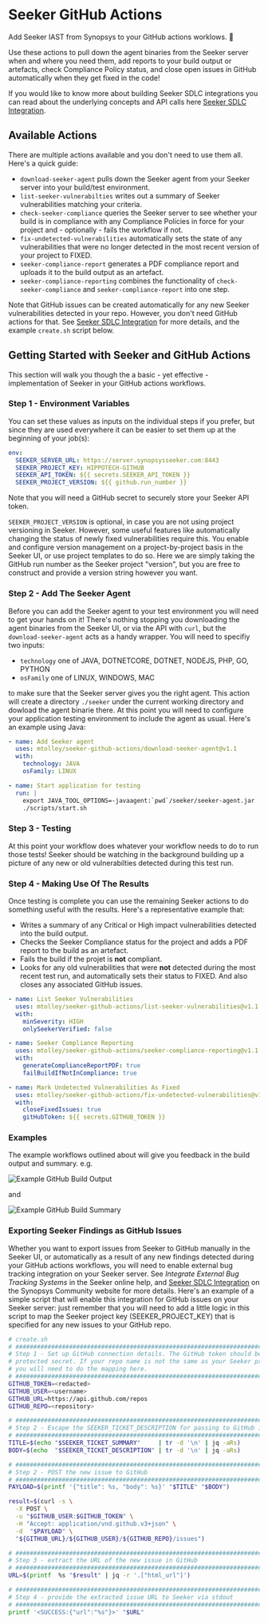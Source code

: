 # Seeker GitHub Actions

Add Seeker IAST from Synopsys to your GitHub actions worklows. :rocket:

Use these actions to pull down the agent binaries from the Seeker server when and where you need them, add reports to your build output or artefacts, check Compliance Policy status, and close open issues in GitHub automatically when they get fixed in the code!

If you would like to know more about building Seeker SDLC integrations you can read about the underlying concepts and API calls here [Seeker SDLC Integration](https://community.synopsys.com/s/article/Seeker-SDLC-Integration).

## Available Actions

There are multiple actions available and you don't need to use them all. Here's a quick guide:

* `download-seeker-agent` pulls down the Seeker agent from your Seeker server into your build/test environment.
* `list-seeker-vulnerabilties` writes out a summary of Seeker vulnerabilities matching your criteria.
* `check-seeker-compliance` queries the Seeker server to see whether your build is in compliance with any Compliance Policies in force for your project and - optionally - fails the workflow if not.
* `fix-undetected-vulnerabilities` automatically sets the state of any vulnerabilities that were no longer detected in the most recent version of your project to FIXED.
* `seeker-compliance-report` generates a PDF compliance report and uploads it to the build output as an artefact.
* `seeker-compliance-reporting` combines the functionality of `check-seeker-compliance` and `seeker-compliance-report` into one step.

Note that GitHub issues can be created automatically for any new Seeker vulnerabilities detected in your repo. However, you don't need GitHub actions for that. See [Seeker SDLC Integration](https://community.synopsys.com/s/article/Seeker-SDLC-Integration) for more details, and the example `create.sh` script below.

## Getting Started with Seeker and GitHub Actions

This section will walk you though the a basic - yet effective - implementation of Seeker in your GitHub actions workflows.

### Step 1 - Environment Variables

You can set these values as inputs on the individual steps if you prefer, but since they are used everywhere it can be easier to set them up at the beginning of your job(s):

```yaml
env:
  SEEKER_SERVER_URL: https://server.synopsysseeker.com:8443
  SEEKER_PROJECT_KEY: HIPPOTECH-GITHUB
  SEEKER_API_TOKEN: ${{ secrets.SEEKER_API_TOKEN }}
  SEEKER_PROJECT_VERSION: ${{ github.run_number }}
```

Note that you will need a GitHub secret to securely store your Seeker API token.

`SEEKER_PROJECT_VERSION` is optional, in case you are not using project versioning in Seeker. However, some useful features like automatically changing the status of newly fixed vulnerabilities require this. You enable and configure version management on a project-by-project basis in the Seeker UI, or use project templates to do so. Here we are simply taking the GitHub run number as the Seeker project "version", but you are free to construct and provide a version string however you want.

### Step 2 - Add The Seeker Agent

Before you can add the Seeker agent to your test environment you will need to get your hands on it! There's nothing stopping you downloading the agent binaries from the Seeker UI, or via the API with `curl`, but the `download-seeker-agent` acts as a handy wrapper. You will need to specifiy two inputs:

* `technology` one of JAVA, DOTNETCORE, DOTNET, NODEJS, PHP, GO, PYTHON
* `osFamily` one of LINUX, WINDOWS, MAC

to make sure that the Seeker server gives you the right agent. This action will create a directory `./seeker` under the current working directory and dowload the agent binarie there. At this point you will need to configure your application testing environment to include the agent as usual. Here's an example using Java:

```yaml
- name: Add Seeker agent
  uses: mtolley/seeker-github-actions/download-seeker-agent@v1.1
  with:
    technology: JAVA
    osFamily: LINUX

- name: Start application for testing
  run: |
    export JAVA_TOOL_OPTIONS=-javaagent:`pwd`/seeker/seeker-agent.jar
    ./scripts/start.sh
```

### Step 3 - Testing

At this point your workflow does whatever your workflow needs to do to run those tests! Seeker should be watching in the background building up a picture of any new or old vulnerabilties detected during this test run.

### Step 4 - Making Use Of The Results

Once testing is complete you can use the remaining Seeker actions to do something useful with the results. Here's a representative example that:

* Writes a summary of any Critical or High impact vulnerabilities detected into the build output.
* Checks the Seeker Compliance status for the project and adds a PDF report to the build as an artefact.
* Fails the build if the projet is **not** compliant.
* Looks for any old vulnerabilities that were **not** detected during the most recent test run, and automatically sets their status to FIXED. And also closes any associated GitHub issues.

```yaml
- name: List Seeker Vulnerabilities
  uses: mtolley/seeker-github-actions/list-seeker-vulnerabilities@v1.1
  with:
    minSeverity: HIGH
    onlySeekerVerified: false

- name: Seeker Compliance Reporting
  uses: mtolley/seeker-github-actions/seeker-compliance-reporting@v1.1
  with:
    generateComplianceReportPDF: true
    failBuildIfNotInCompliance: true

- name: Mark Undetected Vulnerabilities As Fixed
  uses: mtolley/seeker-github-actions/fix-undetected-vulnerabilities@v1.1
  with:
    closeFixedIssues: true
    gitHubToken: ${{ secrets.GITHUB_TOKEN }}
```

### Examples

The example workflows outlined about will give you feedback in the build output and summary. e.g.

![Example GitHub Build Output](/doc/img/github-build-output.png?raw=true "Example GitHub Build Output")

and

![Example GitHub Build Summary](/doc/img/github-build-summary.png?raw=true "Example GitHub Build Summary")

### Exporting Seeker Findings as GitHub Issues

Whether you want to export issues from Seeker to GitHub manually in the Seeker UI, or automatically as a result of any new findings detected during your GitHub actions workflows, you will need to enable external bug tracking integration on your Seeker server. See *Integrate External Bug Tracking Systems* in the Seeker online help, and [Seeker SDLC Integration](https://community.synopsys.com/s/article/Seeker-SDLC-Integration) on the Synopsys Community website for more details. Here's an example of a simple script that will enable this integration for GitHub issues on your Seeker server: just remember that you will need to add a little logic in this script to map the Seeker project key (SEEKER_PROJECT_KEY) that is specified for any new issues to your GitHub repo.

```bash
# create.sh
# #################################################################################
# Step 1 - Set up GitHub connection details. The GitHub token should be a carefully
# protected secret. If your repo name is not the same as your Seeker project key
# you will need to do the mapping here.
# #################################################################################
GITHUB_TOKEN=<redacted>
GITHUB_USER=<username>
GITHUB_URL=https://api.github.com/repos
GITHUB_REPO=<repository>

# ################################################################################
# Step 2 - Escape the SEEKER_TICKET_DESCRIPTION for passing to GitHub in JSON
# ################################################################################
TITLE=$(echo "$SEEKER_TICKET_SUMMARY"     | tr -d '\n' | jq -aRs)
BODY=$(echo  "$SEEKER_TICKET_DESCRIPTION" | tr -d '\n' | jq -aRs)

# ################################################################################
# Step 2 - POST the new issue to GitHub
# ################################################################################
PAYLOAD=$(printf '{"title": %s, "body": %s}' "$TITLE" "$BODY")

result=$(curl -s \
  -X POST \
  -u "$GITHUB_USER:$GITHUB_TOKEN" \
  -H "Accept: application/vnd.github.v3+json" \
  -d  "$PAYLOAD" \
  "${GITHUB_URL}/${GITHUB_USER}/${GITHUB_REPO}/issues")

# ################################################################################
# Step 3 - extract the URL of the new issue in GitHub
# ################################################################################
URL=$(printf  %s "$result" | jq -r '.["html_url"]')

# ################################################################################
# Step 4 - provide the extracted issue URL to Seeker via stdout
# ################################################################################
printf '<SUCCESS:{"url":"%s"}>' "$URL"
```